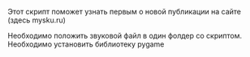 Этот скрипт поможет узнать первым о новой публикации на сайте (здесь mysku.ru)

Необходимо положить звуковой файл в один фолдер со скриптом.
Необходимо установить библиотеку pygame

 
